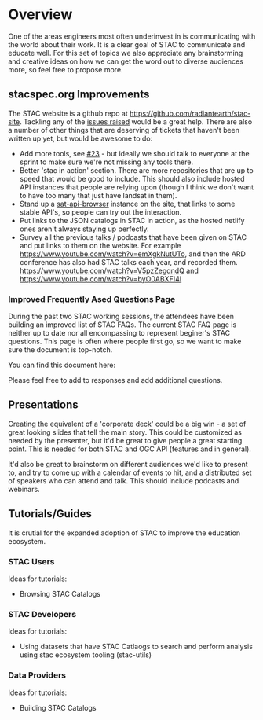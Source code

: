 # Overview

One of the areas engineers most often underinvest in is communicating with the world about their work. It is a clear goal of
STAC to communicate and educate well. For this set of topics we also appreciate any brainstorming 
and creative ideas on how we can get the word out to diverse audiences more, so feel free to propose more.

## stacspec.org Improvements
The STAC website is a github repo at https://github.com/radiantearth/stac-site. Tackling any of the 
[issues raised](https://github.com/radiantearth/stac-site/issues) would be a great help. There are also a number of other
things that are deserving of tickets that haven't been written up yet, but would be awesome to do:

* Add more tools, see [#23](https://github.com/radiantearth/stac-site/issues/23) - but ideally we should talk to everyone
at the sprint to make sure we're not missing any tools there.
* Better 'stac in action' section. There are more repositories that are up to speed that would be good to include. This should
also include hosted API instances that people are relying upon (though I think we don't want to have too many that just have
landsat in them).
* Stand up a [sat-api-browser](https://github.com/sat-utils/sat-api-browser) instance on the site, that links to some
stable API's, so people can try out the interaction.
* Put links to the JSON catalogs in STAC in action, as the hosted netlify ones aren't always staying up perfectly.
* Survey all the previous talks / podcasts that have been given on STAC and put links to them on the website. For example 
https://www.youtube.com/watch?v=emXgkNutUTo, and then the ARD conference has also had STAC talks each year, and recorded them. 
https://www.youtube.com/watch?v=V5pzZegqndQ and https://www.youtube.com/watch?v=byO0ABXFI4I

### Improved Frequently Ased Questions Page 

During the past two STAC working sessions, the attendees have been building an improved list of STAC FAQs. The current STAC FAQ page is neither up to date nor all encompassing to represent beginer's STAC questions. This page is often where people first go, so we want to make sure the document is top-notch. 

You can find this document here: 

Please feel free to add to responses and add additional questions.

## Presentations

Creating the equivalent of a 'corporate deck' could be a big win - a set of great looking slides that tell the main story. 
This could be customized as needed by the presenter, but it'd be great to give people a great starting point. This is needed
for both STAC and OGC API (features and in general).

It'd also be great to brainstorm on different audiences we'd like to present to, and try to come up with a calendar of events
to hit, and a distributed set of speakers who can attend and talk. This should include podcasts and webinars.

## Tutorials/Guides

It is crutial for the expanded adoption of STAC to improve the education ecosystem.

### STAC Users

Ideas for tutorials:

- Browsing STAC Catalogs

### STAC Developers

Ideas for tutorials:

- Using datasets that have STAC Catlaogs to search and perform analysis using stac ecosystem tooling (stac-utils)

### Data Providers

Ideas for tutorials:

- Building STAC Catalogs